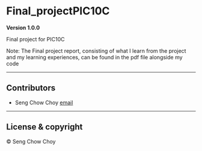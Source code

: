 # Final_projectPIC10C

**Version 1.0.0**

Final project for PIC10C 

Note: The Final project report, consisting of what I learn from the project and my learning experiences, can be found in the pdf file alongside my code 

---

## Contributors

- Seng Chow Choy [email](sengchow1996@g.ucla.edu)

---

## License & copyright

© Seng Chow Choy
